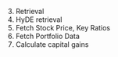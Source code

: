 3. Retrieval
4. HyDE retrieval
5. Fetch Stock Price, Key Ratios
6. Fetch Portfolio Data
7. Calculate capital gains